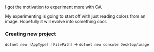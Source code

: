 I got the motivation to experiment more with C#.

My experimenting is going to start off with just reading colors from an image. Hopefully it will evolve into something cool.


### Creating new project
`dotnet new [AppType] [FilePath]` -> `dotnet new console Desktop/image`
